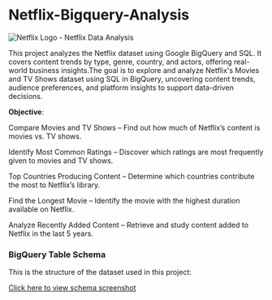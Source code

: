 # Netflix-Bigquery-Analysis

![Netflix Logo - Netflix Data Analysis](https://upload.wikimedia.org/wikipedia/commons/0/08/Netflix_2015_logo.svg)



This project analyzes the Netflix dataset using Google BigQuery and SQL. It covers content trends by type, genre, country, and actors, offering real-world business insights.The goal is to explore and analyze Netflix's Movies and TV Shows dataset using SQL in BigQuery, uncovering content trends, audience preferences, and platform insights to support data-driven decisions.

**Objective**:

Compare Movies and TV Shows – Find out how much of Netflix’s content is movies vs. TV shows.

Identify Most Common Ratings – Discover which ratings are most frequently given to movies and TV shows.

Top Countries Producing Content – Determine which countries contribute the most to Netflix’s library.

Find the Longest Movie – Identify the movie with the highest duration available on Netflix.

Analyze Recently Added Content – Retrieve and study content added to Netflix in the last 5 years.

### BigQuery Table Schema

This is the structure of the dataset used in this project:

[Click here to view schema screenshot](https://github.com/your-username/your-repo-name/blob/main/schema_screenshot.png?raw=true)


